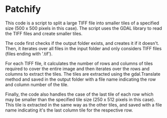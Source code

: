 # Patchify
 
 This code is a script to split a large TIFF file into smaller tiles of a specified size (500 x 500 pixels in this case). The script uses the GDAL library to read the TIFF files and create smaller tiles.

The code first checks if the output folder exists, and creates it if it doesn't. Then, it iterates over all files in the input folder and only considers TIFF files (files ending with '.tif').

For each TIFF file, it calculates the number of rows and columns of tiles required to cover the entire image and then iterates over the rows and columns to extract the tiles. The tiles are extracted using the gdal.Translate method and saved in the output folder with a file name indicating the row and column number of the tile.

Finally, the code also handles the case of the last tile of each row which may be smaller than the specified tile size (250 x 512 pixels in this case). This tile is extracted in the same way as the other tiles, and saved with a file name indicating it's the last column tile for the respective row.
